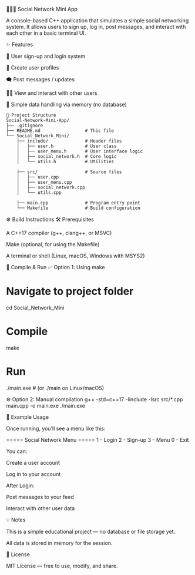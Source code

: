 🧑‍🤝‍🧑 Social Network Mini App

A console-based C++ application that simulates a simple social networking system.
It allows users to sign up, log in, post messages, and interact with each other in a basic terminal UI.

✨ Features

🔐 User sign-up and login system

🧾 Create user profiles

🗨️ Post messages / updates

🧑‍💼 View and interact with other users

💾 Simple data handling via memory (no database)

```
📁 Project Structure
Social-Network-Mini-App/
├── .gitignore
├── README.md                 # This file
└── Social_Network_Mini/
    ├── include/              # Header files
    │   ├── user.h            # User class
    │   ├── user_menu.h       # User interface logic
    │   ├── social_network.h  # Core logic
    │   └── utils.h           # Utilities

    ├── src/                  # Source files
    │   ├── user.cpp
    │   ├── user_menu.cpp
    │   ├── social_network.cpp
    │   └── utils.cpp

    ├── main.cpp              # Program entry point
    └── Makefile              # Build configuration
```

⚙️ Build Instructions
🛠 Prerequisites

A C++17 compiler (g++, clang++, or MSVC)

Make
 (optional, for using the Makefile)

A terminal or shell (Linux, macOS, Windows with MSYS2)

🧪 Compile & Run
✅ Option 1: Using make
# Navigate to project folder
cd Social_Network_Mini

# Compile
make

# Run
./main.exe  # (or ./main on Linux/macOS)

⚙️ Option 2: Manual compilation
g++ -std=c++17 -Iinclude -Isrc src/*.cpp main.cpp -o main.exe
./main.exe

📌 Example Usage

Once running, you’ll see a menu like this:

===== Social Network Menu =====
1 - Login
2 - Sign-up
3 - Menu
0 - Exit
>


You can:

Create a user account

Log in to your account

After Login:

Post messages to your feed

Interact with other user data

💡 Notes

This is a simple educational project — no database or file storage yet.

All data is stored in memory for the session.

📜 License

MIT License — free to use, modify, and share.
